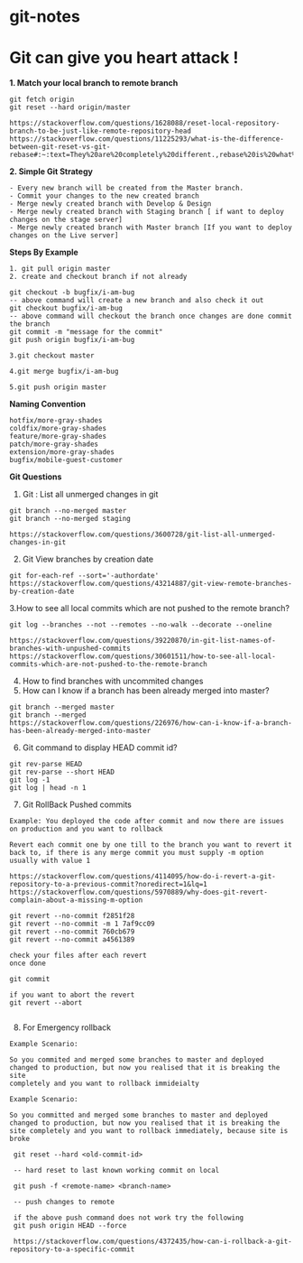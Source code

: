 # git-notes

# Git can give you heart attack ! 

**1. Match your local branch to remote branch**

    git fetch origin
    git reset --hard origin/master

    https://stackoverflow.com/questions/1628088/reset-local-repository-branch-to-be-just-like-remote-repository-head
    https://stackoverflow.com/questions/11225293/what-is-the-difference-between-git-reset-vs-git-rebase#:~:text=They%20are%20completely%20different.,rebase%20is%20what%20you%20want.

**2. Simple Git Strategy** 

    - Every new branch will be created from the Master branch.
    - Commit your changes to the new created branch
    - Merge newly created branch with Develop & Design
    - Merge newly created branch with Staging branch [ if want to deploy changes on the stage server]
    - Merge newly created branch with Master branch [If you want to deploy changes on the Live server]
   
   **Steps By Example**
   
    1. git pull origin master       
    2. create and checkout branch if not already
    
    git checkout -b bugfix/i-am-bug
    -- above command will create a new branch and also check it out
    git checkout bugfix/i-am-bug
    -- above command will checkout the branch once changes are done commit the branch 
    git commit -m "message for the commit"    
    git push origin bugfix/i-am-bug
    
    3.git checkout master
    
    4.git merge bugfix/i-am-bug
    
    5.git push origin master

   **Naming Convention** 

    hotfix/more-gray-shades
    coldfix/more-gray-shades
    feature/more-gray-shades
    patch/more-gray-shades
    extension/more-gray-shades
    bugfix/mobile-guest-customer
    
   **Git Questions**
   
   1. Git : List all unmerged changes in git
   ```
   git branch --no-merged master
   git branch --no-merged staging

   https://stackoverflow.com/questions/3600728/git-list-all-unmerged-changes-in-git
   ```
   2. Git View branches by creation date
   ```
   git for-each-ref --sort='-authordate'
   https://stackoverflow.com/questions/43214887/git-view-remote-branches-by-creation-date   
   ```
   3.How to see all local commits which are not pushed to the remote branch?
   ```
   git log --branches --not --remotes --no-walk --decorate --oneline

   https://stackoverflow.com/questions/39220870/in-git-list-names-of-branches-with-unpushed-commits
   https://stackoverflow.com/questions/30601511/how-to-see-all-local-commits-which-are-not-pushed-to-the-remote-branch
   ```
   4. How to find branches with uncommited changes
   5. How can I know if a branch has been already merged into master?
   ```
   git branch --merged master
   git branch --merged
   https://stackoverflow.com/questions/226976/how-can-i-know-if-a-branch-has-been-already-merged-into-master
   ```
   6. Git command to display HEAD commit id?
   ```
   git rev-parse HEAD
   git rev-parse --short HEAD
   git log -1
   git log | head -n 1 
   
   ```
   7. Git RollBack Pushed commits
   ```
   Example: You deployed the code after commit and now there are issues on production and you want to rollback
   
   Revert each commit one by one till to the branch you want to revert it back to, if there is any merge commit you must supply -m option usually with value 1
   
   https://stackoverflow.com/questions/4114095/how-do-i-revert-a-git-repository-to-a-previous-commit?noredirect=1&lq=1
   https://stackoverflow.com/questions/5970889/why-does-git-revert-complain-about-a-missing-m-option
   
   git revert --no-commit f2851f28 
   git revert --no-commit -m 1 7af9cc09    
   git revert --no-commit 760cb679 
   git revert --no-commit a4561389
  
   check your files after each revert
   once done 
   
   git commit
   
   if you want to abort the revert
   git revert --abort

   
   ```
   8. For Emergency rollback
   
   ```
   Example Scenario: 
   
   So you commited and merged some branches to master and deployed changed to production, but now you realised that it is breaking the site
   completely and you want to rollback immideialty 
   
   Example Scenario: 
   
   So you committed and merged some branches to master and deployed changed to production, but now you realised that it is breaking the site completely and you want to rollback immediately, because site is broke

    git reset --hard <old-commit-id>

    -- hard reset to last known working commit on local

    git push -f <remote-name> <branch-name>

    -- push changes to remote

    if the above push command does not work try the following
    git push origin HEAD --force

    https://stackoverflow.com/questions/4372435/how-can-i-rollback-a-git-repository-to-a-specific-commit
   
   ```
    
    
